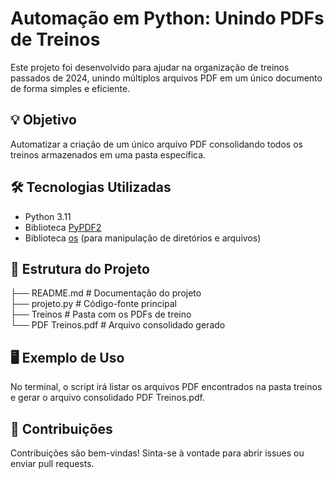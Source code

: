 # Automação em Python: Unindo PDFs de Treinos  

Este projeto foi desenvolvido para ajudar na organização de treinos passados de 2024, unindo múltiplos arquivos PDF em um único documento de forma simples e eficiente.  

## 💡 Objetivo  
Automatizar a criação de um único arquivo PDF consolidando todos os treinos armazenados em uma pasta específica.  

## 🛠️ Tecnologias Utilizadas  
- Python 3.11 
- Biblioteca [PyPDF2](https://pypi.org/project/PyPDF2/)
- Biblioteca [os](https://docs.python.org/3/library/os.html) (para manipulação de diretórios e arquivos)  

## 📂 Estrutura do Projeto
├── README.md          # Documentação do projeto  
├── projeto.py       # Código-fonte principal  
├── Treinos           # Pasta com os PDFs de treino  
└── PDF Treinos.pdf    # Arquivo consolidado gerado  

## 🖥️ Exemplo de Uso
No terminal, o script irá listar os arquivos PDF encontrados na pasta treinos e gerar o arquivo consolidado PDF Treinos.pdf.

## 🌟 Contribuições
Contribuições são bem-vindas! Sinta-se à vontade para abrir issues ou enviar pull requests.
